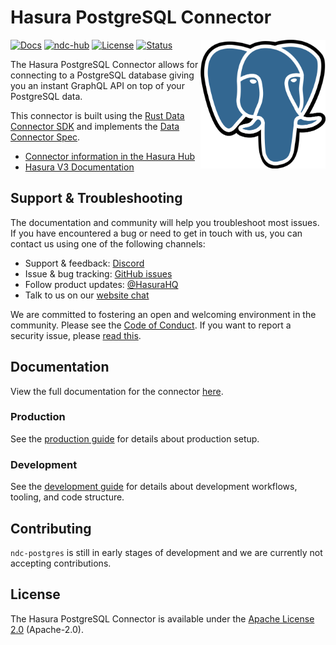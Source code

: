 # Hasura PostgreSQL Connector

<!--[![Latest release](https://img.shields.io/github/v/release/hasura/ndc-postgres)](https://github.com/hasura/ndc-postgres/releases/latest)-->

<a href="https://hasura.io/"><img src="./docs/logo.png" align="right" width="200"></a>
[![Docs](https://img.shields.io/badge/docs-v3.x-brightgreen.svg?style=flat)](https://hasura.io/docs/3.0/latest/connectors/postgresql/)
[![ndc-hub](https://img.shields.io/badge/ndc--hub-postgres-blue.svg?style=flat)](https://hasura.io/connectors/ndc-postgres)
[![License](https://img.shields.io/badge/license-Apache--2.0-purple.svg)](LICENSE.txt)
[![Status](https://img.shields.io/badge/status-alpha-yellow.svg?style=flat)](./readme.md)

The Hasura PostgreSQL Connector allows for connecting to a PostgreSQL database giving you an instant GraphQL API on top of your PostgreSQL data.

This connector is built using the [Rust Data Connector SDK](https://github.com/hasura/ndc-hub#rusk-sdk) and implements the [Data Connector Spec](https://github.com/hasura/ndc-spec).

- [Connector information in the Hasura Hub](https://hasura.io/connectors/ndc-postgres/latest/connectors/postgresql/)
- [Hasura V3 Documentation](https://hasura.io/docs/3.0)

## Support & Troubleshooting

The documentation and community will help you troubleshoot most issues.
If you have encountered a bug or need to get in touch with us, you can contact us using one of the following channels:

- Support & feedback: [Discord](https://discord.gg/hasura)
- Issue & bug tracking: [GitHub issues](https://github.com/hasura/graphql-engine/issues)
- Follow product updates: [@HasuraHQ](https://twitter.com/hasurahq)
- Talk to us on our [website chat](https://hasura.io)

We are committed to fostering an open and welcoming environment in the community.
Please see the [Code of Conduct](./docs/code-of-conduct.md).
If you want to report a security issue, please [read this](./docs/security.md).

## Documentation

View the full documentation for the connector [here](./docs/readme.md).

### Production

See the [production guide](./docs/production.md) for details about production setup.

### Development

See the [development guide](./docs/development.md) for details about development workflows, tooling, and code structure.

## Contributing

`ndc-postgres` is still in early stages of development and we are currently not accepting contributions.

## License

The Hasura PostgreSQL Connector is available under the [Apache License 2.0](https://www.apache.org/licenses/LICENSE-2.0) (Apache-2.0).
